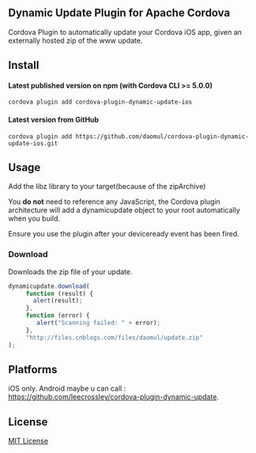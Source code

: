 ## Dynamic Update Plugin for Apache Cordova

Cordova Plugin to automatically update your Cordova iOS app, given an externally hosted zip of the www update.

## Install

#### Latest published version on npm (with Cordova CLI >= 5.0.0)

```
cordova plugin add cordova-plugin-dynamic-update-ios
```

#### Latest version from GitHub

```
cordova plugin add https://github.com/daomul/cordova-plugin-dynamic-update-ios.git
```

## Usage

Add the libz library to your target(because of the zipArchive)

You **do not** need to reference any JavaScript, the Cordova plugin architecture will add a dynamicupdate object to your root automatically when you build.

Ensure you use the plugin after your deviceready event has been fired.

### Download

Downloads the zip file of your update.

```js
dynamicupdate.download(
     function (result) {
       alert(result);
     },
     function (error) {
        alert("Scanning failed: " + error);
     },
     "http://files.cnblogs.com/files/daomul/update.zip"
);
```

## Platforms

iOS only. Android maybe u can call : https://github.com/leecrossley/cordova-plugin-dynamic-update.

## License

[MIT License](http://www.jianshu.com/users/1967b163cb61/latest_articles)
